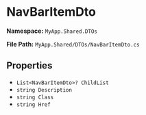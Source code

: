 # NavBarItemDto

**Namespace:** `MyApp.Shared.DTOs`

**File Path:** `MyApp.Shared/DTOs/NavBarItemDto.cs`

## Properties

- `List<NavBarItemDto>? ChildList`
- `string Description`
- `string Class`
- `string Href`

